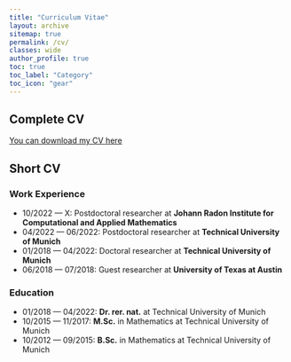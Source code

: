 ```yaml
---
title: "Curriculum Vitae"
layout: archive
sitemap: true
permalink: /cv/
classes: wide
author_profile: true
toc: true
toc_label: "Category"
toc_icon: "gear"
---
```


## Complete CV

[You can download my CV here](/assets/CV.pdf)

## Short CV

### Work Experience
- 10/2022 — X: Postdoctoral researcher at **Johann Radon Institute for Computational and Applied Mathematics**
- 04/2022 — 06/2022: Postdoctoral researcher at **Technical University of Munich**
- 01/2018 — 04/2022: Doctoral researcher at **Technical University of Munich**
- 06/2018 — 07/2018: Guest researcher at **University of Texas at Austin**


### Education
- 01/2018 — 04/2022: **Dr. rer. nat.** at Technical University of Munich
- 10/2015 — 11/2017: **M.Sc.** in Mathematics at Technical University of Munich
- 10/2012 — 09/2015: **B.Sc.** in Mathematics at Technical University of Munich
